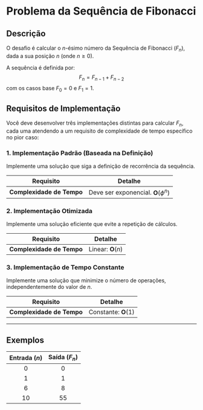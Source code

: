 # Problema da Sequência de Fibonacci

## Descrição

O desafio é calcular o $n$-ésimo número da Sequência de Fibonacci ($F_n$), dada a sua posição $n$ (onde $n \ge 0$).

A sequência é definida por:
$$F_n = F_{n-1} + F_{n-2}$$
com os casos base $F_0 = 0$ e $F_1 = 1$.

## Requisitos de Implementação

Você deve desenvolver três implementações distintas para calcular $F_n$, cada uma atendendo a um requisito de complexidade de tempo específico no pior caso:

### 1. Implementação Padrão (Baseada na Definição)

Implemente uma solução que siga a definição de recorrência da sequência.

| Requisito | Detalhe |
|---|---|
| **Complexidade de Tempo** | Deve ser exponencial. $\mathbf{O}(\phi^n)$ |

### 2. Implementação Otimizada

Implemente uma solução eficiente que evite a repetição de cálculos.

| Requisito | Detalhe |
|---|---|
| **Complexidade de Tempo** | Linear: $\mathbf{O}(n)$ |

### 3. Implementação de Tempo Constante

Implemente uma solução que minimize o número de operações, independentemente do valor de $n$.

| Requisito | Detalhe |
|---|---|
| **Complexidade de Tempo** | Constante: $\mathbf{O}(1)$ |

***

## Exemplos

| Entrada ($n$) | Saída ($F_n$) |
|:-------------:|:-------------:|
| $0$ | $0$ |
| $1$ | $1$ |
| $6$ | $8$ |
| $10$ | $55$ |